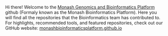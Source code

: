 Hi there! Welcome to the [Monash Genomics and Bioinformatics Platform](https://www.monash.edu/researchinfrastructure/mgbp) github (Formaly known as the Monash Bioinformatics Platform). Here you will find all the repositories that the Bioinformatics team has contributed to. For highlights, recommended tools, and featured repositories, check out our GitHub website: [monashbioinformaticsplatform.github.io](https://monashbioinformaticsplatform.github.io/)
